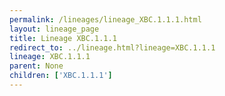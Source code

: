 ```yaml
---
permalink: /lineages/lineage_XBC.1.1.1.html
layout: lineage_page
title: Lineage XBC.1.1.1
redirect_to: ../lineage.html?lineage=XBC.1.1.1
lineage: XBC.1.1.1
parent: None
children: ['XBC.1.1.1']
---
```

